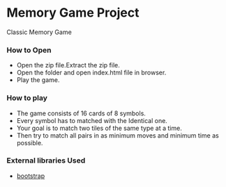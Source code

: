 # Memory Game Project

Classic Memory Game

### How to Open

* Open the zip file.Extract the zip file.
* Open the folder and open index.html file in browser. 
* Play the game.


### How to play 

* The game consists of 16 cards of 8 symbols.
* Every symbol has to matched with the Identical one.
* Your goal is to match two tiles of the same type at a time.
* Then try to match all pairs in as minimum moves and minimum time as possible. 


### External libraries Used

* [bootstrap](https://maxcdn.bootstrapcdn.com/font-awesome/4.6.1/css/font-awesome.min.css)
